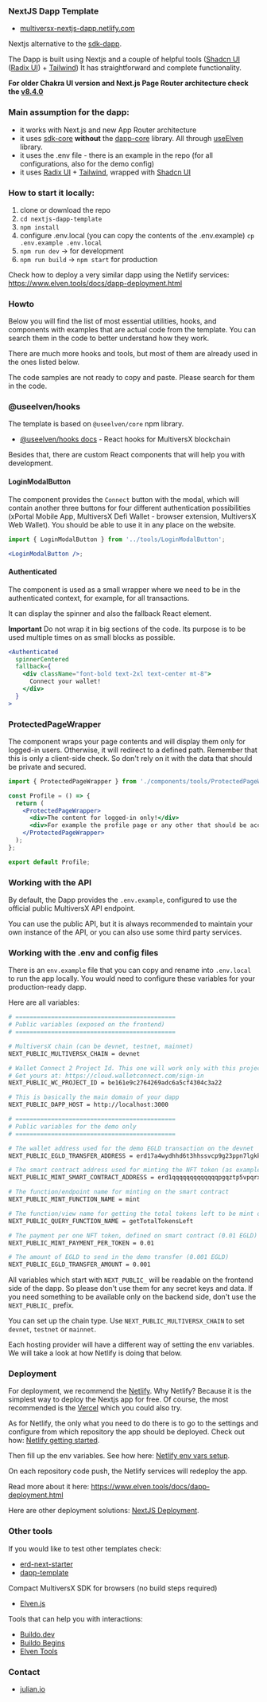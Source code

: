 ### NextJS Dapp Template

- [multiversx-nextjs-dapp.netlify.com](https://multiversx-nextjs-dapp.netlify.com)

Nextjs alternative to the [sdk-dapp](https://github.com/multiversx/mx-sdk-dapp).

The Dapp is built using Nextjs and a couple of helpful tools ([Shadcn UI](https://ui.shadcn.com/) ([Radix UI](https://www.radix-ui.com/)) + [Tailwind](https://tailwindcss.com/))
It has straightforward and complete functionality.

**For older Chakra UI version and Next.js Page Router architecture check the [v8.4.0](https://github.com/xdevguild/nextjs-dapp-template/tree/v8.4.0)**

### Main assumption for the dapp:

- it works with Next.js and new App Router architecture
- it uses [sdk-core](https://github.com/multiversx/mx-sdk-js-core) **without** the [dapp-core](https://github.com/multiversx/mx-sdk-dapp) library. All through [useElven](https://www.useElven.com) library.
- it uses the .env file - there is an example in the repo (for all configurations, also for the demo config)
- it uses [Radix UI](https://www.radix-ui.com/) + [Tailwind](https://tailwindcss.com/), wrapped with [Shadcn UI](https://ui.shadcn.com/)

### How to start it locally:

1. clone or download the repo
2. `cd nextjs-dapp-template`
3. `npm install`
4. configure .env.local (you can copy the contents of the .env.example) `cp .env.example .env.local`
5. `npm run dev` -> for development
6. `npm run build` -> `npm start` for production

Check how to deploy a very similar dapp using the Netlify services: https://www.elven.tools/docs/dapp-deployment.html

### Howto

Below you will find the list of most essential utilities, hooks, and components with examples that are actual code from the template. You can search them in the code to better understand how they work.

There are much more hooks and tools, but most of them are already used in the ones listed below.

The code samples are not ready to copy and paste. Please search for them in the code.

### @useelven/hooks

The template is based on `@useelven/core` npm library.

- [@useelven/hooks docs](https://www.useElven.com) - React hooks for MultiversX blockchain

Besides that, there are custom React components that will help you with development.

#### LoginModalButton

The component provides the `Connect` button with the modal, which will contain another three buttons for four different authentication possibilities (xPortal Mobile App, MultiversX Defi Wallet - browser extension, MultiversX Web Wallet). You should be able to use it in any place on the website.

```jsx
import { LoginModalButton } from '../tools/LoginModalButton';

<LoginModalButton />;
```

#### Authenticated

The component is used as a small wrapper where we need to be in the authenticated context, for example, for all transactions.

It can display the spinner and also the fallback React element.

**Important** Do not wrap it in big sections of the code. Its purpose is to be used multiple times on as small blocks as possible.

```jsx
<Authenticated
  spinnerCentered
  fallback={
    <div className="font-bold text-2xl text-center mt-8">
      Connect your wallet!
    </div>
  }
>
```

### ProtectedPageWrapper

The component wraps your page contents and will display them only for logged-in users. Otherwise, it will redirect to a defined path. Remember that this is only a client-side check. So don't rely on it with the data that should be private and secured.

```jsx
import { ProtectedPageWrapper } from './components/tools/ProtectedPageWrapper';

const Profile = () => {
  return (
    <ProtectedPageWrapper>
      <div>The content for logged-in only!</div>
      <div>For example the profile page or any other that should be accessible only for logged-in users</div>
    </ProtectedPageWrapper>
  );
};

export default Profile;
```

### Working with the API

By default, the Dapp provides the `.env.example`, configured to use the official public MultiversX API endpoint. 

You can use the public API, but it is always recommended to maintain your own instance of the API, or you can also use some third party services.

### Working with the .env and config files

There is an `env.example` file that you can copy and rename into `.env.local` to run the app locally. You would need to configure these variables for your production-ready dapp.

Here are all variables:

```bash
# =============================================
# Public variables (exposed on the frontend)
# =============================================

# MultiversX chain (can be devnet, testnet, mainnet)
NEXT_PUBLIC_MULTIVERSX_CHAIN = devnet

# Wallet Connect 2 Project Id. This one will work only with this project
# Get yours at: https://cloud.walletconnect.com/sign-in
NEXT_PUBLIC_WC_PROJECT_ID = be161e9c2764269adc6a5cf4304c3a22

# This is basically the main domain of your dapp
NEXT_PUBLIC_DAPP_HOST = http://localhost:3000

# =============================================
# Public variables for the demo only
# =============================================

# The wallet address used for the demo EGLD transaction on the devnet
NEXT_PUBLIC_EGLD_TRANSFER_ADDRESS = erd17a4wydhhd6t3hhssvcp9g23ppn7lgkk4g2tww3eqzx4mlq95dukss0g50f

# The smart contract address used for minting the NFT token (as example deployed Elven Tools Smart Contract)
NEXT_PUBLIC_MINT_SMART_CONTRACT_ADDRESS = erd1qqqqqqqqqqqqqpgqztp5vpqrxe2tha224jwsa3sv2800a88zgtksar2kc8

# The function/endpoint name for minting on the smart contract
NEXT_PUBLIC_MINT_FUNCTION_NAME = mint

# The function/view name for getting the total tokens left to be mint on smart contract
NEXT_PUBLIC_QUERY_FUNCTION_NAME = getTotalTokensLeft

# The payment per one NFT token, defined on smart contract (0.01 EGLD)
NEXT_PUBLIC_MINT_PAYMENT_PER_TOKEN = 0.01

# The amount of EGLD to send in the demo transfer (0.001 EGLD)
NEXT_PUBLIC_EGLD_TRANSFER_AMOUNT = 0.001

```

All variables which start with `NEXT_PUBLIC_` will be readable on the frontend side of the dapp. So please don't use them for any secret keys and data. If you need something to be available only on the backend side, don't use the `NEXT_PUBLIC_` prefix.

You can set up the chain type. Use `NEXT_PUBLIC_MULTIVERSX_CHAIN` to set `devnet`, `testnet` or `mainnet`.

Each hosting provider will have a different way of setting the env variables. We will take a look at how Netlify is doing that below.

### Deployment

For deployment, we recommend the [Netlify](https://www.netlify.com/). Why Netlify? Because it is the simplest way to deploy the Nextjs app for free. Of course, the most recommended is the [Vercel](https://vercel.com/) which you could also try.

As for Netlify, the only what you need to do there is to go to the settings and configure from which repository the app should be deployed. Check out how: [Netlify getting started](https://docs.netlify.com/get-started/).

Then fill up the env variables. See how here: [Netlify env vars setup](https://docs.netlify.com/configure-builds/environment-variables).

On each repository code push, the Netlify services will redeploy the app.

Read more about it here: https://www.elven.tools/docs/dapp-deployment.html

Here are other deployment solutions: [NextJS Deployment](https://nextjs.org/docs/deployment).

### Other tools

If you would like to test other templates check:

- [erd-next-starter](https://github.com/Elrond-Giants/erd-next-starter)
- [dapp-template](https://github.com/multiversx/mx-template-dapp)

Compact MultiversX SDK for browsers (no build steps required)

- [Elven.js](https://www.elvenjs.com)

Tools that can help you with interactions:

- [Buildo.dev](https://www.buildo.dev)
- [Buildo Begins](https://github.com/xdevguild/buildo-begins)
- [Elven Tools](https://www.elven.tools)

### Contact

- [julian.io](https://www.julian.io)
